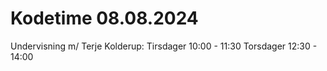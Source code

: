 # Kodetime 08.08.2024

Undervisning m/ Terje Kolderup:
Tirsdager 10:00 - 11:30
Torsdager 12:30 - 14:00

